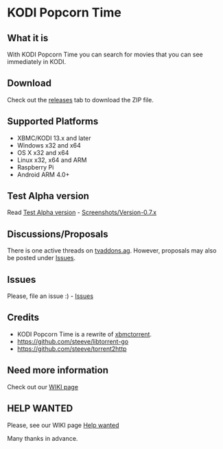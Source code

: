 # KODI Popcorn Time #

## What it is ##
With KODI Popcorn Time you can search for movies that you can see immediately in KODI.

## Download ##
Check out the [releases](https://github.com/Diblo/KODI-Popcorn-Time/releases) tab to download the ZIP file.

## Supported Platforms ##
* XBMC/KODI 13.x and later
* Windows x32 and x64
* OS X x32 and x64
* Linux x32, x64 and ARM
* Raspberry Pi
* Android ARM 4.0+

## Test Alpha version ##
Read [Test Alpha version](https://github.com/Diblo/KODI-Popcorn-Time/wiki/Test-Alpha-version) - [Screenshots/Version-0.7.x](https://github.com/Diblo/KODI-Popcorn-Time/tree/master/Screenshots/Version-0.7.x)

## Discussions/Proposals ##
There is one active threads on [tvaddons.ag](http://forums.tvaddons.ag/threads/32586-KODI-Popcorn-Time?p=271031). However, proposals may also be posted under [Issues](https://github.com/Diblo/KODI-Popcorn-Time/issues).

## Issues ##
Please, file an issue :) - [Issues](https://github.com/Diblo/KODI-Popcorn-Time/issues)

## Credits ##
* KODI Popcorn Time is a rewrite of [xbmctorrent](https://github.com/steeve/xbmctorrent).
* https://github.com/steeve/libtorrent-go
* https://github.com/steeve/torrent2http

## Need more information ##
Check out our [WIKI page](https://github.com/Diblo/KODI-Popcorn-Time/wiki/Welcome-to-the-KODI-Popcorn-Time-wiki!)

## HELP WANTED ##
Please, see our WIKI page [Help wanted](https://github.com/Diblo/KODI-Popcorn-Time/wiki/Help-wanted)

Many thanks in advance.
